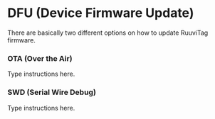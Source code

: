 # DFU \(Device Firmware Update\)

There are basically two different options on how to update RuuviTag firmware.

### OTA \(Over the Air\)

Type instructions here.

### SWD \(Serial Wire Debug\)

Type instructions here.

